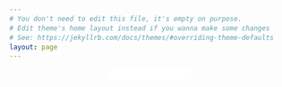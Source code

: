 ```yaml
---
# You don't need to edit this file, it's empty on purpose.
# Edit theme's home layout instead if you wanna make some changes
# See: https://jekyllrb.com/docs/themes/#overriding-theme-defaults
layout: page
---
```

<header>
    <nav class="navigation bg">
    	<div class="container">
			<a class="logo" href="/">
				<img src="images/Leanplum_Logo_White.png" alt="Leanplum" height="20">
			</a>
	    </div>
    </nav>
    <script type="text/javascript" src="leanplum.js"></script>
	<script type="text/javascript">
		// This value should be set to true only if you're developing on your server.
		var isDevelopmentMode = true;
		 
		// Sample variables. This can be any JSON object.
		var variables = {
		  items: {
		    color: 'red',
		    size: 20,
		    showBadges: true
		  },
		  showAds: true
		};
		 
		// We've inserted your Craig's DailyTracker API keys here for you :)
		if (isDevelopmentMode) {
		  Leanplum.setAppIdForDevelopmentMode("app_WOLHGvhA1YccBk4WRfWwrXk3wok4GZIvfn2kU3f8ork", "dev_vYJLCLGD77s9GtMiF0gHdRoMiZsrryPa7vMBkPKCZXg");
		} else {
		  Leanplum.setAppIdForProductionMode("app_WOLHGvhA1YccBk4WRfWwrXk3wok4GZIvfn2kU3f8ork", "prod_6uGH0WWcNkCzouilZD01JRXd1qJpvMqelUDv0fGsXgs");
		}
		 
		Leanplum.setVariables(variables);
		Leanplum.start(function(success) {
		  console.log('Success: ' + success);
		  console.log('Variables', Leanplum.getVariables());
		});
		Leanplum.track('HTML5 SDK triggered')
	</script>
</header>
<div class="container-fluid">
	<div class="row">
		<div class="col-md-3">
			 <button class="btn btn-primary">Trigger event 1</button>
			 <script type="text/javascript">
			 	Leanplum.track("web trigger 1");
			 	console.log('web trigger 1');

			 </script>
		</div>
		<div class="col-md-3">
			 <button class="btn btn-primary">Trigger event 2</button>
		</div>
		<div class="col-md-3">
			 <button class="btn btn-primary">Trigger event 3</button>
		</div>
		<div class="col-md-3">
			 <button class="btn btn-primary">Trigger event 4</button>
		</div>
	</div>
</div>
<br>
<div class="container-fluid">
	<div class="row">
		<div class="col-md-4">
			<img src="images/a_bg1.png">
		</div>
		<div class="col-md-4">
			<img src="images/a_bg2.png">
		</div>
		<div class="col-md-4">
			<img src="images/a_bg3.png">
		</div>
	</div>
	<div class="row">
		<div class="col-md-4">
			<img src="images/a_bg6.png">
		</div>
		<div class="col-md-4">
			<img src="images/a_bg7.png">
		</div>
		<div class="col-md-4">
			<img src="images/a_bg8.png">
		</div>
	</div>
	<div class="row">
		<div class="col-md-4">
			<img src="images/a_bg9.png">
		</div>
		<div class="col-md-4">
			<img src="images/a_bg1.png">
		</div>
		<div class="col-md-4">
			<img src="images/a_bg2.png">
		</div>
	</div>
</div>
<script
  src="https://code.jquery.com/jquery-3.2.1.min.js"
  integrity="sha256-hwg4gsxgFZhOsEEamdOYGBf13FyQuiTwlAQgxVSNgt4="
  crossorigin="anonymous"></script>
<!-- Latest compiled and minified CSS -->
<link rel="stylesheet" href="https://maxcdn.bootstrapcdn.com/bootstrap/3.3.7/css/bootstrap.min.css" integrity="sha384-BVYiiSIFeK1dGmJRAkycuHAHRg32OmUcww7on3RYdg4Va+PmSTsz/K68vbdEjh4u" crossorigin="anonymous">

<!-- Optional theme -->
<link rel="stylesheet" href="https://maxcdn.bootstrapcdn.com/bootstrap/3.3.7/css/bootstrap-theme.min.css" integrity="sha384-rHyoN1iRsVXV4nD0JutlnGaslCJuC7uwjduW9SVrLvRYooPp2bWYgmgJQIXwl/Sp" crossorigin="anonymous">

<!-- Latest compiled and minified JavaScript -->
<script src="https://maxcdn.bootstrapcdn.com/bootstrap/3.3.7/js/bootstrap.min.js" integrity="sha384-Tc5IQib027qvyjSMfHjOMaLkfuWVxZxUPnCJA7l2mCWNIpG9mGCD8wGNIcPD7Txa" crossorigin="anonymous"></script>
